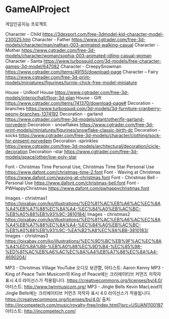 # GameAIProject
게임인공지능 프로젝트

Character - Child
https://3dexport.com/free-3dmodel-kid-character-model-230025.htm
Character - Father
https://www.cgtrader.com/free-3d-models/character/man/nathan-003-animated-walking-casual
Character - Mother
https://www.cgtrader.com/free-3d-models/character/woman/sophia-003-animated-idling-casual-woman
Character - Santa
https://www.turbosquid.com/3d-models/free-character-games-3d-model/647082
Character - CreepySnowman
https://www.cgtrader.com/items/49155/download-page
Character – Fairy
https://www.cgtrader.com/free-3d-print-models/miniatures/figurines/turnip-chick-free-model-miniature

House - UnRoof House
https://www.cgtrader.com/free-3d-models/interior/hall/floor-3d-plan
House - Gift
https://www.cgtrader.com/items/741370/download-page#
Decoration - branches
https://www.turbosquid.com/3d-models/3d-furniture-cranberry-peony-branches-1374192
Decoration - garland
https://www.cgtrader.com/free-3d-models/plant/other/fir-garland-norvedem
Decoration - snowflakes
https://www.cgtrader.com/free-3d-print-models/miniatures/figurines/snowflake-classic-birth-dc
Decoration - socks
https://www.cgtrader.com/free-3d-models/character/clothing/sock-for-present-norvedem
Decoration -sprinkles
https://www.cgtrader.com/free-3d-models/architectural/decoration/icicle-decoration
Decoration -star
https://www.cgtrader.com/free-3d-models/space/other/low-poly-star

Font - Christmas Time Personal Use, Christmas Time Star Personal Use
https://www.dafont.com/christmas-time-2.font
Font - Waving at Christmas
https://www.dafont.com/waving-at-christmas.font
Font - Christmas Bell - Personal Use
https://www.dafont.com/christmas-bell.font
Font - PWHappyChristmas
https://www.dafont.com/pwhappychristmas.font

Images - christmas1
https://pixabay.com/ko/illustrations/%ED%81%AC%EB%A6%AC%EC%8A%A4%EB%A7%88%EC%8A%A4-%EC%84%A0%EB%AC%BC-%EB%A0%88%EB%93%9C-3810184/
Images - christmas2
https://pixabay.com/ko/illustrations/%ED%81%AC%EB%A6%AC%EC%8A%A4%EB%A7%88%EC%8A%A4-%EC%84%A0%EB%AC%BC-%EB%A0%88%EB%93%9C-%EA%B2%A8%EC%9A%B8-3810183/
Images - christmas3
https://pixabay.com/ko/illustrations/%EC%9D%BC%EB%9F%AC%EC%8A%A4%ED%8A%B8-%EB%A0%88%EC%9D%B4-%EC%85%98-%ED%81%AC%EB%A6%AC%EC%8A%A4%EB%A7%88%EC%8A%A4-4690204/

MP3 - Christmas Village
YouTube 오디오 보관함, 아티스트: Aaron Kenny
MP3 - King of Peace
Twin Musicom의 King of Peace에는 크리에이티브 커먼즈 저작자 표시 4.0 라이선스가 적용됩니다. https://creativecommons.org/licenses/by/4.0/
아티스트: http://www.twinmusicom.org/
MP3 - Jingle Bells
Kevin MacLeod의 Jingle Bells에는 크리에이티브 커먼즈 저작자 표시 4.0 라이선스가 적용됩니다. https://creativecommons.org/licenses/by/4.0/
출처: http://incompetech.com/music/royalty-free/index.html?isrc=USUAN1100187
아티스트: http://incompetech.com/
